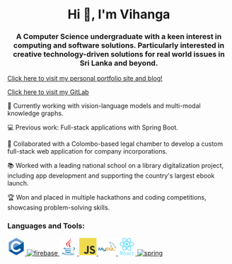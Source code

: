 <h1 align="center">Hi 👋, I'm Vihanga</h1>
<h3 align="center">A Computer Science undergraduate with a keen interest in computing and software solutions. Particularly interested in creative technology-driven solutions for real world issues in Sri Lanka and beyond.</h3>

[Click here to visit my personal portfolio site and blog!](https://vihanga-marasinghe.netlify.app/)

[Click here to visit my GitLab](https://gitlab.com/island-coder)

🚀 Currently working with vision-language models and multi-modal knowledge graphs.

💻 Previous work: Full-stack applications with Spring Boot.

🤝 Collaborated with a Colombo-based legal chamber to develop a custom full-stack web application for company incorporations.

📚 Worked with a leading national school on a library digitalization project, including app development and supporting the country's largest ebook launch.

🏆 Won and placed in multiple hackathons and coding competitions, showcasing problem-solving skills.

<h3 align="left">Languages and Tools:</h3>
<p align="left"> <a href="https://www.cprogramming.com/" target="_blank" rel="noreferrer"> <img src="https://raw.githubusercontent.com/devicons/devicon/master/icons/c/c-original.svg" alt="c" width="40" height="40"/> </a> <a href="https://firebase.google.com/" target="_blank" rel="noreferrer"> <img src="https://www.vectorlogo.zone/logos/firebase/firebase-icon.svg" alt="firebase" width="40" height="40"/> </a> <a href="https://www.java.com" target="_blank" rel="noreferrer"> <img src="https://raw.githubusercontent.com/devicons/devicon/master/icons/java/java-original.svg" alt="java" width="40" height="40"/> </a> <a href="https://developer.mozilla.org/en-US/docs/Web/JavaScript" target="_blank" rel="noreferrer"> <img src="https://raw.githubusercontent.com/devicons/devicon/master/icons/javascript/javascript-original.svg" alt="javascript" width="40" height="40"/> </a> <a href="https://www.mysql.com/" target="_blank" rel="noreferrer"> <img src="https://raw.githubusercontent.com/devicons/devicon/master/icons/mysql/mysql-original-wordmark.svg" alt="mysql" width="40" height="40"/> </a> <a href="https://reactjs.org/" target="_blank" rel="noreferrer"> <img src="https://raw.githubusercontent.com/devicons/devicon/master/icons/react/react-original-wordmark.svg" alt="react" width="40" height="40"/> </a> <a href="https://spring.io/" target="_blank" rel="noreferrer"> <img src="https://www.vectorlogo.zone/logos/springio/springio-icon.svg" alt="spring" width="40" height="40"/> </a> </p>

